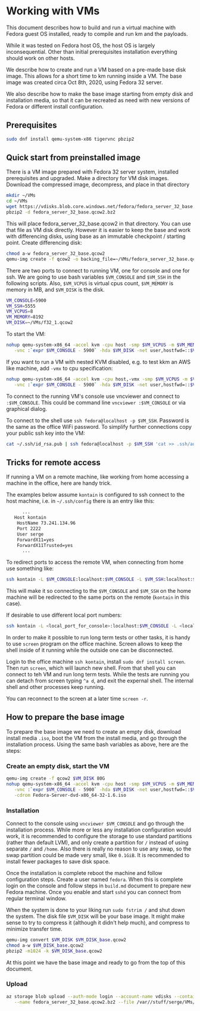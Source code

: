 # Working with VMs

This document describes how to build and run a virtual machine with Fedora guest OS installed,
ready to compile and run km and the payloads.

While it was tested on Fedora host OS, the host OS is largely inconsequential.
Other than initial prerequisites installation everything should work on other hosts.

We describe how to create and run a VM based on a pre-made base disk image.
This allows for a short time to km running inside a VM.
The base image was created circa Oct 8th, 2020,
using Fedora 32 server.

We also describe how to make the base image starting from empty disk and installation media,
so that it can be recreated as need with new versions of Fedora or different install configuration.

## Prerequisites

```bash
sudo dnf install qemu-system-x86 tigervnc pbzip2
```

## Quick start from preinstalled image

There is a VM image prepared with Fedora 32 server system, installed prerequisites and upgraded.
Make a directory for VM disk images.
Download the compressed image, decompress, and place in that directory

```bash
mkdir ~/VMs
cd ~/VMs
wget https://vdisks.blob.core.windows.net/fedora/fedora_server_32_base.qcow2.bz2
pbzip2 -d fedora_server_32_base.qcow2.bz2
```

This will place fedora_server_32_base.qcow2 in that directory.
You can use that file as VM disk directly.
However it is easier to keep the base and work with differencing disks,
using base as an immutable checkpoint / starting point.
Create differencing disk:

```bash
chmod a-w fedora_server_32_base.qcow2
qemu-img create -f qcow2 -o backing_file=~/VMs/fedora_server_32_base.qcow2 ~/VMs/f32_1.qcow2
```

There are two ports to connect to running VM, one for console and one for ssh.
We are going to use bash variables `$VM_CONSOLE` and `$VM_SSH` in the following scripts.
Also, `$VM_VCPUS` is virtual cpus count, `$VM_MEMORY` is memory in MB, and `$VM_DISK` is the disk.

```bash
VM_CONSOLE=5900
VM_SSH=5555
VM_VCPUS=8
VM_MEMORY=8192
VM_DISK=~/VMs/f32_1.qcow2
```

To start the VM:

```bash
nohup qemu-system-x86_64 -accel kvm -cpu host -smp $VM_VCPUS -m $VM_MEMORY \
   -vnc :`expr $VM_CONSOLE - 5900` -hda $VM_DISK -net user,hostfwd=::$VM_SSH-:22 -net nic &
```

If you want to run a VM with nested KVM disabled,
e.g. to test kkm an AWS like machine,
add `-vmx` to cpu specification:

```bash
nohup qemu-system-x86_64 -accel kvm -cpu host,-vmx -smp $VM_VCPUS -m $VM_MEMORY \
   -vnc :`expr $VM_CONSOLE - 5900` -hda $VM_DISK -net user,hostfwd=::$VM_SSH-:22 -net nic &
```

To connect to the running VM's console use vncviewer and connect to `:$VM_CONSOLE`.
This could be command line `vncviewer :$VM_CONSOLE` or via graphical dialog.

To connect to the shell use `ssh fedora@localhost -p $VM_SSH`.
Password is the same as the office WiFi password.
To simplify further connections copy your public ssh key into the VM:

```bash
cat ~/.ssh/id_rsa.pub | ssh fedora@localhost -p $VM_SSH 'cat >> .ssh/authorized_keys'
```

## Tricks for remote access

If running a VM on a remote machine,
like working from home accessing a machine in the office,
here are handy trick.

The examples below assume `kontain` is configured to ssh connect to the host machine,
i.e. in `~/.ssh/config` there is an entry like this:

```txt
      ...
   Host kontain
	HostName 73.241.134.96
	Port 2222
	User serge
	ForwardX11=yes
	ForwardX11Trusted=yes
      ...
```

To redirect ports to access the remote VM,
when connecting from home use something like:

```bash
ssh kontain -L $VM_CONSOLE:localhost:$VM_CONSOLE -L $VM_SSH:localhost:$VM_SSH
```

This will make it so connecting to the `$VM_CONSOLE` and `$VM_SSH` on the home machine
will be redirected to the same ports on the remote (`kontain` in this case).

If desirable to use different local port numbers:

```bash
ssh kontain -L <local_port_for_console>:localhost:$VM_CONSOLE -L <local_port_for_ssh>:localhost:$VM_SSH
```

In order to make it possible to run long term tests or other tasks,
it is handy to use `screen` program on the office machine.
Screen allows to keep the shell inside of it running while the outside one can be disconnected.

Login to the office machine `ssh kontain`, install `sudo dnf install screen`.
Then run `screen`, which will launch new shell.
From that shell you can connect to teh VM and run long term tests.
While the tests are running you can detach from screen typing `^a d`, and exit the expernal shell.
The internal shell and other processes keep running.

You can reconnect to the screen at a later time `screen -r`.

## How to prepare the base image

To prepare the base image we need to create an empty disk,
download install media `.iso`,
boot the VM from the install media,
and go through the installation process.
Using the same bash variables as above, here are the steps:

### Create an empty disk, start the VM

```bash
qemu-img create -f qcow2 $VM_DISK 80G
nohup qemu-system-x86_64 -accel kvm -cpu host -smp $VM_VCPUS -m $VM_MEMORY \
   -vnc :`expr $VM_CONSOLE - 5900` -hda $VM_DISK -net user,hostfwd=::$VM_SSH-:22 -net nic \
   -cdrom Fedora-Server-dvd-x86_64-32-1.6.iso
```

### Installation

Connect to the console using `vncviewer $VM_CONSOLE` and go through the installation process.
While more or less any installation configuration would work,
it is recommended to configure the storage to use standard partitions (rather than default LVM),
and only create a partition for `/` instead of using separate `/` and `/home`.
Also there is really no reason to use any swap,
so the swap partition could be made very small,
like `0.1GiB`.
It is recommended to install fewer packages to save disk space.

Once the installation is complete reboot the machine and follow configuration steps.
Create a user named `fedora`.
When this is complete login on the console
and follow steps in `build.md` document to prepare new Fedora machine.
Once you enable and start `sshd` you can connect from regular terminal window.

When the system is done to your liking run `sudo fstrim /` and shut down the system.
The disk file `$VM_DISK` will be your base image.
It might make sense to try to compress it (although it didn't help much),
and compress to minimize transfer time.

```bash
qemu-img convert $VM_DISK $VM_DISK_base.qcow2
chmod a-w $VM_DISK_base.qcow2
pbzip2 -m1024 -k $VM_DISK_base.qcow2
```

At this point we have the base image and ready to go from the top of this document.

### Upload

```bash
az storage blob upload --auth-mode login --account-name vdisks --container-name fedora \
   --name fedora_server_32_base.qcow2.bz2 --file /var//stuff/serge/VMs/fedora_32_base.qcow2.bz2
```